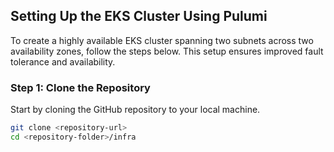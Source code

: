 ## Setting Up the EKS Cluster Using Pulumi

To create a highly available EKS cluster spanning two subnets across two availability zones, follow the steps below. This setup ensures improved fault tolerance and availability.

### Step 1: Clone the Repository
Start by cloning the GitHub repository to your local machine.

```bash
git clone <repository-url>
cd <repository-folder>/infra
